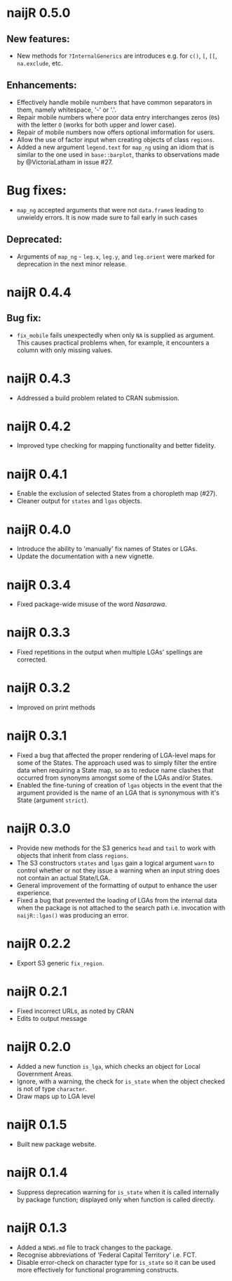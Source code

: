 # naijR 0.5.0
## New features:
* New methods for `?InternalGenerics` are introduces e.g. for `c()`, `[`, `[[`, `na.exclude`, etc.

## Enhancements:
* Effectively handle mobile numbers that have common separators in them, namely whitespace, '-' or '.'.
* Repair mobile numbers where poor data entry interchanges zeros (`0`s) with the letter `O` (works for both upper and lower case).
* Repair of mobile numbers now offers optional imformation for users.
* Allow the use of factor input when creating objects of class `regions`.
* Added a new argument `legend.text` for `map_ng` using an idiom that is similar to the one used in `base::barplot`, thanks to observations made by @VictoriaLatham in issue #27.

# Bug fixes:
* `map_ng` accepted arguments that were not `data.frame`s leading to unwieldy errors. It is now made sure to fail early in such cases

## Deprecated:
* Arguments of `map_ng` - `leg.x`, `leg.y`, and `leg.orient` were marked for deprecation in the next minor release.

# naijR 0.4.4
## Bug fix:
* `fix_mobile` fails unexpectedly when only `NA` is supplied as argument. This causes practical problems when, for example, it encounters a column with only missing values.

# naijR 0.4.3
* Addressed a build problem related to CRAN submission.

# naijR 0.4.2
* Improved type checking for mapping functionality and better fidelity.

# naijR 0.4.1
* Enable the exclusion of selected States from a choropleth map (#27).
* Cleaner output for `states` and `lgas` objects.

# naijR 0.4.0
* Introduce the ability to 'manually' fix names of States or LGAs.
* Update the documentation with a new vignette.

# naijR 0.3.4
* Fixed package-wide misuse of the word _Nasarawa_.

# naijR 0.3.3
* Fixed repetitions in the output when multiple LGAs' spellings are corrected.

# naijR 0.3.2
* Improved on print methods

# naijR 0.3.1
* Fixed a bug that affected the proper rendering of LGA-level maps for some of the States. The approach used was to simply filter the entire data when requiring a State map, so as to reduce name clashes that occurred from synonyms amongst some of the LGAs and/or States.
* Enabled the fine-tuning of creation of `lgas` objects in the event that the argument provided is the name of an LGA that is synonymous with it's State (argument `strict`).

# naijR 0.3.0
* Provide new methods for the S3 generics `head` and `tail` to work with objects that inherit from class `regions`.
* The S3 constructors `states` and `lgas` gain a logical argument `warn` to control whether or not they issue a warning when an input string does not contain an actual State/LGA.
* General improvement of the formatting of output to enhance the user experience.
* Fixed a bug that prevented the loading of LGAs from the internal data when the package is not attached to the search path i.e. invocation with `naijR::lgas()` was producing an error.

# naijR 0.2.2
* Export S3 generic `fix_region`.

# naijR 0.2.1
* Fixed incorrect URLs, as noted by CRAN
* Edits to output message

# naijR 0.2.0
* Added a new function `is_lga`, which checks an object for Local Government Areas.
* Ignore, with a warning, the check for `is_state` when the object checked is not of type `character`.
* Draw maps up to LGA level

# naijR 0.1.5
* Built new package website.

# naijR 0.1.4
* Suppress deprecation warning for `is_state` when it is called internally by package function; displayed only when function is called directly.

# naijR 0.1.3
* Added a `NEWS.md` file to track changes to the package.
* Recognise abbreviations of 'Federal Capital Territory' i.e. FCT.
* Disable error-check on character type for `is_state` so it can be used more effectively for functional programming constructs.
